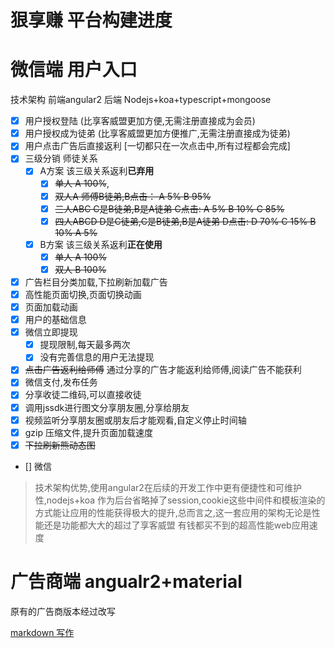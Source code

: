 # 狠享赚 平台构建进度
# 微信端 用户入口
技术架构 前端angular2  后端 Nodejs+koa+typescript+mongoose
* [x] 用户授权登陆 (比享客威盟更加方便,无需注册直接成为会员)
* [x] 用户授权成为徒弟  (比享客威盟更加方便推广,无需注册直接成为徒弟)
* [x] 用户点击广告后直接返利 [一切都只在一次点击中,所有过程都会完成]
* [x] 三级分销 师徒关系 
    * [x]  A方案 该三级关系返利**已弃用**
        * [x] ~~单人 A 100%~~,
        * [x] ~~双人A 师傅B徒弟,B点击： A 5% B 95%~~
        * [x] ~~三人ABC C是B徒弟,B是A徒弟 C点击: A 5% B 10% C 85%~~
        * [x] ~~四人ABCD D是C徒弟,C是B徒弟,B是A徒弟 D点击: D 70% C 15% B 10%  A 5%~~
    * [x]  B方案 该三级关系返利**正在使用**
        * [x] ~~单人 A 100%~~
        * [x] ~~双人 B 100%~~
* [x] 广告栏目分类加载,下拉刷新加载广告
* [x] 高性能页面切换,页面切换动画
* [x]  页面加载动画
* [x] 用户的基础信息
* [x]  微信立即提现
    * [x] 提现限制,每天最多两次
    * [x] 没有完善信息的用户无法提现
* [x] ~~点击广告返利给师傅~~ 通过分享的广告才能返利给师傅,阅读广告不能获利
* [x] 微信支付,发布任务
* [x] 分享收徒二维码,可以直接收徒
* [x] 调用jssdk进行图文分享朋友圈,分享给朋友
* [x] 视频监听分享朋友圈或朋友后才能观看,自定义停止时间轴
* [x] gzip 压缩文件,提升页面加载速度 
* [x] ~~下拉刷新熊动态图~~
* [] 微信


> 技术架构优势,使用angular2在后续的开发工作中更有便捷性和可维护性,nodejs+koa 作为后台省略掉了session,cookie这些中间件和模板渲染的方式能让应用的性能获得极大的提升,总而言之,这一套应用的架构无论是性能还是功能都大大的超过了享客威盟
有钱都买不到的超高性能web应用速度

# 广告商端 angualr2+material 
原有的广告商版本经过改写






[markdown 写作](http://www.cnblogs.com/rossoneri/p/4446440.html)